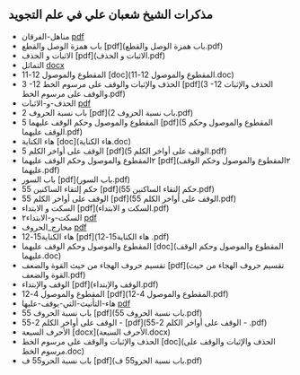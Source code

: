 ## مذكرات الشيخ شعبان علي في علم التجويد
- مناهل-الفرقان [pdf](مناهل-الفرقان.pdf)
- باب همزة الوصل والقطع [pdf](باب همزة الوصل والقطع.pdf)
- الاثبات و الحذف [pdf](الاثبات و الحذف.pdf)
- التماثل [docx](التماثل.docx)
- المقطوع والموصول 12-11 [doc](المقطوع والموصول 12-11.doc)
- 3 -12 الحذف والإثبات والوقف على مرسوم الخط [pdf](3 -12 الحذف والإثبات والوقف على مرسوم الخط.pdf)
- الحذف-و-الاثبات [pdf](الحذف-و-الاثبات.pdf)
- 2 باب نسبة الحروف [pdf](2 باب نسبة الحروف.pdf)
- 5 المقطوع والموصول وحكم الوقف عليهما [pdf](5 المقطوع والموصول وحكم الوقف عليهما.pdf)
- هاء الكناية [doc](هاء الكناية.doc)
- الوقف على أواخر الكلم 5 [pdf](الوقف على أواخر الكلم 5.pdf)
- ٢المقطوع والموصول وحكم الوقف عليهما [pdf](٢المقطوع والموصول وحكم الوقف عليهما.pdf)
- باب السور [pdf](باب السور.pdf)
- حكم إلتقاء الساكنين 55 [pdf](حكم إلتقاء الساكنين 55.pdf)
- 55 الوقف على أواخر الكلم [pdf](55 الوقف على أواخر الكلم.pdf)
- السكت و الابتداء [pdf](السكت و الابتداء.pdf)
- السكت-و-الابتداء٢ [pdf](السكت-و-الابتداء٢.pdf)
- مخارج_الحروف [pdf](مخارج_الحروف.pdf)
- هاء الكناية15-12  [pdf](هاء الكناية15-12 .pdf)
- المقطوع والموصول وحكم الوقف عليهما [doc](المقطوع والموصول وحكم الوقف عليهما.doc)
- تقسيم حروف الهجاء من حيث القوة والضعف [pdf](تقسيم حروف الهجاء من حيث القوة والضعف.pdf)
- الوقف والإبتداء [pdf](الوقف والإبتداء.pdf)
- المقطوع والموصول 4-12 [pdf](المقطوع والموصول 4-12.pdf)
- هاء-التأنيث-التي-يوقف-عليها [pdf](هاء-التأنيث-التي-يوقف-عليها.pdf)
- 55 باب نسبة الحروف [pdf](55 باب نسبة الحروف.pdf)
- الوقف على أواخر الكلم 2-55 -  [pdf](الوقف على أواخر الكلم 2-55 - .pdf)
- الأحرف السبعة [docx](الأحرف السبعة.docx)
- الحذف والإثبات والوقف على مرسوم الخط [doc](الحذف والإثبات والوقف على مرسوم الخط.doc)
- باب نسبة الحرو55 ف [pdf](باب نسبة الحرو55 ف.pdf)
